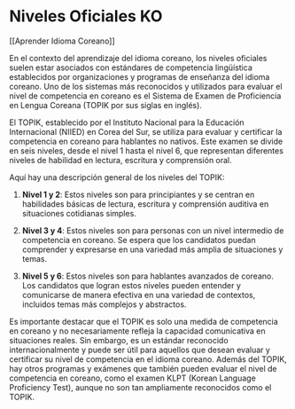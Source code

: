 # Niveles Oficiales KO

[[Aprender Idioma Coreano]]

En el contexto del aprendizaje del idioma coreano, los niveles oficiales suelen estar asociados con estándares de competencia lingüística establecidos por organizaciones y programas de enseñanza del idioma coreano. Uno de los sistemas más reconocidos y utilizados para evaluar el nivel de competencia en coreano es el Sistema de Examen de Proficiencia en Lengua Coreana (TOPIK por sus siglas en inglés).

El TOPIK, establecido por el Instituto Nacional para la Educación Internacional (NIIED) en Corea del Sur, se utiliza para evaluar y certificar la competencia en coreano para hablantes no nativos. Este examen se divide en seis niveles, desde el nivel 1 hasta el nivel 6, que representan diferentes niveles de habilidad en lectura, escritura y comprensión oral.

Aquí hay una descripción general de los niveles del TOPIK:

1. **Nivel 1 y 2**: Estos niveles son para principiantes y se centran en habilidades básicas de lectura, escritura y comprensión auditiva en situaciones cotidianas simples.

2. **Nivel 3 y 4**: Estos niveles son para personas con un nivel intermedio de competencia en coreano. Se espera que los candidatos puedan comprender y expresarse en una variedad más amplia de situaciones y temas.

3. **Nivel 5 y 6**: Estos niveles son para hablantes avanzados de coreano. Los candidatos que logran estos niveles pueden entender y comunicarse de manera efectiva en una variedad de contextos, incluidos temas más complejos y abstractos.

Es importante destacar que el TOPIK es solo una medida de competencia en coreano y no necesariamente refleja la capacidad comunicativa en situaciones reales. Sin embargo, es un estándar reconocido internacionalmente y puede ser útil para aquellos que desean evaluar y certificar su nivel de competencia en el idioma coreano. Además del TOPIK, hay otros programas y exámenes que también pueden evaluar el nivel de competencia en coreano, como el examen KLPT (Korean Language Proficiency Test), aunque no son tan ampliamente reconocidos como el TOPIK.